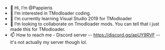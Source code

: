 - 👋 Hi, I’m @Pappieris
- 👀 I’m interested in TModloader coding.
- 🌱 I’m currently learning Visual Studio 2019 for TModloader
- 💞️ I’m looking to collaborate on Tmodloader mods. You can tell that i just made this for TModloader.
- 📫 How to reach me - Discord server -- https://discord.gg/apUY9RVF -- it's not actually my server though lol.

<!---
Pappieris/Pappieris is a ✨ special ✨ repository because its `README.md` (this file) appears on your GitHub profile.
You can click the Preview link to take a look at your changes.
--->
